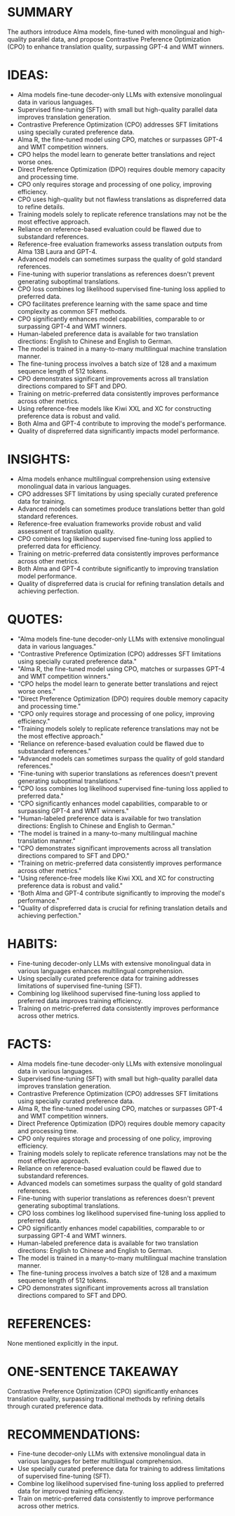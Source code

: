 # SUMMARY
The authors introduce Alma models, fine-tuned with monolingual and high-quality parallel data, and propose Contrastive Preference Optimization (CPO) to enhance translation quality, surpassing GPT-4 and WMT winners.

# IDEAS:
- Alma models fine-tune decoder-only LLMs with extensive monolingual data in various languages.
- Supervised fine-tuning (SFT) with small but high-quality parallel data improves translation generation.
- Contrastive Preference Optimization (CPO) addresses SFT limitations using specially curated preference data.
- Alma R, the fine-tuned model using CPO, matches or surpasses GPT-4 and WMT competition winners.
- CPO helps the model learn to generate better translations and reject worse ones.
- Direct Preference Optimization (DPO) requires double memory capacity and processing time.
- CPO only requires storage and processing of one policy, improving efficiency.
- CPO uses high-quality but not flawless translations as dispreferred data to refine details.
- Training models solely to replicate reference translations may not be the most effective approach.
- Reliance on reference-based evaluation could be flawed due to substandard references.
- Reference-free evaluation frameworks assess translation outputs from Alma 13B Laura and GPT-4.
- Advanced models can sometimes surpass the quality of gold standard references.
- Fine-tuning with superior translations as references doesn't prevent generating suboptimal translations.
- CPO loss combines log likelihood supervised fine-tuning loss applied to preferred data.
- CPO facilitates preference learning with the same space and time complexity as common SFT methods.
- CPO significantly enhances model capabilities, comparable to or surpassing GPT-4 and WMT winners.
- Human-labeled preference data is available for two translation directions: English to Chinese and English to German.
- The model is trained in a many-to-many multilingual machine translation manner.
- The fine-tuning process involves a batch size of 128 and a maximum sequence length of 512 tokens.
- CPO demonstrates significant improvements across all translation directions compared to SFT and DPO.
- Training on metric-preferred data consistently improves performance across other metrics.
- Using reference-free models like Kiwi XXL and XC for constructing preference data is robust and valid.
- Both Alma and GPT-4 contribute to improving the model's performance.
- Quality of dispreferred data significantly impacts model performance.

# INSIGHTS:
- Alma models enhance multilingual comprehension using extensive monolingual data in various languages.
- CPO addresses SFT limitations by using specially curated preference data for training.
- Advanced models can sometimes produce translations better than gold standard references.
- Reference-free evaluation frameworks provide robust and valid assessment of translation quality.
- CPO combines log likelihood supervised fine-tuning loss applied to preferred data for efficiency.
- Training on metric-preferred data consistently improves performance across other metrics.
- Both Alma and GPT-4 contribute significantly to improving translation model performance.
- Quality of dispreferred data is crucial for refining translation details and achieving perfection.

# QUOTES:
- "Alma models fine-tune decoder-only LLMs with extensive monolingual data in various languages."
- "Contrastive Preference Optimization (CPO) addresses SFT limitations using specially curated preference data."
- "Alma R, the fine-tuned model using CPO, matches or surpasses GPT-4 and WMT competition winners."
- "CPO helps the model learn to generate better translations and reject worse ones."
- "Direct Preference Optimization (DPO) requires double memory capacity and processing time."
- "CPO only requires storage and processing of one policy, improving efficiency."
- "Training models solely to replicate reference translations may not be the most effective approach."
- "Reliance on reference-based evaluation could be flawed due to substandard references."
- "Advanced models can sometimes surpass the quality of gold standard references."
- "Fine-tuning with superior translations as references doesn't prevent generating suboptimal translations."
- "CPO loss combines log likelihood supervised fine-tuning loss applied to preferred data."
- "CPO significantly enhances model capabilities, comparable to or surpassing GPT-4 and WMT winners."
- "Human-labeled preference data is available for two translation directions: English to Chinese and English to German."
- "The model is trained in a many-to-many multilingual machine translation manner."
- "CPO demonstrates significant improvements across all translation directions compared to SFT and DPO."
- "Training on metric-preferred data consistently improves performance across other metrics."
- "Using reference-free models like Kiwi XXL and XC for constructing preference data is robust and valid."
- "Both Alma and GPT-4 contribute significantly to improving the model's performance."
- "Quality of dispreferred data is crucial for refining translation details and achieving perfection."

# HABITS:
- Fine-tuning decoder-only LLMs with extensive monolingual data in various languages enhances multilingual comprehension.
- Using specially curated preference data for training addresses limitations of supervised fine-tuning (SFT).
- Combining log likelihood supervised fine-tuning loss applied to preferred data improves training efficiency.
- Training on metric-preferred data consistently improves performance across other metrics.

# FACTS:
- Alma models fine-tune decoder-only LLMs with extensive monolingual data in various languages.
- Supervised fine-tuning (SFT) with small but high-quality parallel data improves translation generation.
- Contrastive Preference Optimization (CPO) addresses SFT limitations using specially curated preference data.
- Alma R, the fine-tuned model using CPO, matches or surpasses GPT-4 and WMT competition winners.
- Direct Preference Optimization (DPO) requires double memory capacity and processing time.
- CPO only requires storage and processing of one policy, improving efficiency.
- Training models solely to replicate reference translations may not be the most effective approach.
- Reliance on reference-based evaluation could be flawed due to substandard references.
- Advanced models can sometimes surpass the quality of gold standard references.
- Fine-tuning with superior translations as references doesn't prevent generating suboptimal translations.
- CPO loss combines log likelihood supervised fine-tuning loss applied to preferred data.
- CPO significantly enhances model capabilities, comparable to or surpassing GPT-4 and WMT winners.
- Human-labeled preference data is available for two translation directions: English to Chinese and English to German.
- The model is trained in a many-to-many multilingual machine translation manner.
- The fine-tuning process involves a batch size of 128 and a maximum sequence length of 512 tokens.
- CPO demonstrates significant improvements across all translation directions compared to SFT and DPO.

# REFERENCES:
None mentioned explicitly in the input.

# ONE-SENTENCE TAKEAWAY
Contrastive Preference Optimization (CPO) significantly enhances translation quality, surpassing traditional methods by refining details through curated preference data.

# RECOMMENDATIONS:
- Fine-tune decoder-only LLMs with extensive monolingual data in various languages for better multilingual comprehension.
- Use specially curated preference data for training to address limitations of supervised fine-tuning (SFT).
- Combine log likelihood supervised fine-tuning loss applied to preferred data for improved training efficiency.
- Train on metric-preferred data consistently to improve performance across other metrics.